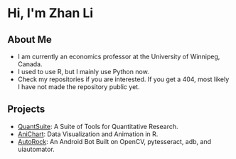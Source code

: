 <h1> Hi, I'm Zhan Li</h1>
<h2>About Me</h2>

- I am currently an economics professor at the University of Winnipeg, Canada.
- I used to use R, but I mainly  use Python now.
- Check my repositories if you are interested. If you get a 404, most likely I have not made the repository 
public yet.

<h2>Projects</h2>

- <a href ="https://github.com/Zhan-Li/QuantSuite" target= "_blank">QuantSuite</a>: A Suite of Tools for Quantitative Research.
- <a href ="https://github.com/Zhan-Li/AniChart" target= "_blank">AniChart</a>: Data Visualization and Animation in R.
- <a href ="https://github.com/Zhan-Li/AutoRock" target= "_blank">AutoRock</a>: An Android Bot Built on OpenCV, pytesseract, adb, and uiautomator.
